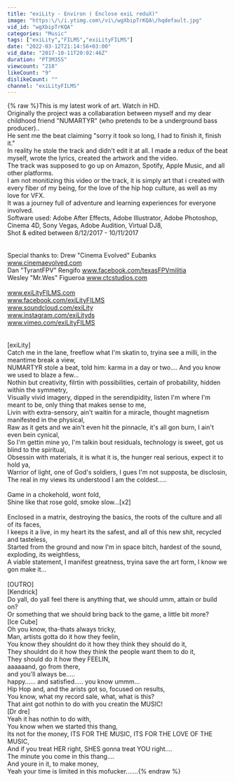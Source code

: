 ```yaml
---
title: "exiLity - Environ ( Enclose exiL reduX)"
image: "https:\/\/i.ytimg.com\/vi\/wgXbipTrKQA\/hqdefault.jpg"
vid_id: "wgXbipTrKQA"
categories: "Music"
tags: ["exiLity","FILMS","exiLityFILMS"]
date: "2022-03-12T21:14:56+03:00"
vid_date: "2017-10-11T20:02:46Z"
duration: "PT3M35S"
viewcount: "218"
likeCount: "9"
dislikeCount: ""
channel: "exiLityFILMS"
---
```

{% raw %}This is my latest work of art. Watch in HD.<br />Originally the project was a collabaration between myself and my dear childhood friend &quot;NUMARTYR&quot; (who pretends to be a underground bass producer)..<br />He sent me the beat claiming &quot;sorry it took so long, I had to finish it, finish it.&quot;<br />In reality he stole the track and didn't edit it at all. I made a redux of the beat myself, wrote the lyrics, created the artwork and the video.<br />The track was supposed to go up on Amazon, Spotify, Apple Music, and all other platforms.<br />I am not monitizing this video or the track, it is simply art that i created with every fiber of my being, for the love of the hip hop culture, as well as my love for VFX.<br />It was a journey full of adventure and learning experiences for everyone involved.<br />Software used: Adobe After Effects, Adobe Illustrator, Adobe Photoshop, Cinema 4D, Sony Vegas, Adobe Audition, Virtual DJ8, <br />Shot &amp; edited between 8/12/2017 - 10/11/2017 <br /><br /><br /> Special thanks to: Drew &quot;Cinema Evolved&quot; Eubanks www.cinemaevolved.com<br />                Dan &quot;TyrantFPV&quot; Rengifo www.facebook.com/texasFPVmilitia<br />                Wesley &quot;Mr.Wes&quot; Figueroa www.ctcstudios.com<br /><br />www.exiLityFILMS.com<br />www.facebook.com/exiLityFILMS<br />www.soundcloud.com/exiLity<br />www.instagram.com/exiLityds<br />www.vimeo.com/exiLityFILMS    <br /><br /><br />[exiLity]<br />Catch me in the lane, freeflow what I'm skatin to, tryina see a milli, in the meantime break a view,<br />NUMARTYR stole a beat, told him: karma in a day or two.... And you know we used to blaze a few...<br />Nothin but creativity, filrtin with possibilities, certain of probability, hidden within the symmetry,<br />Visually vivid imagery, dipped in the serendipidity, listen I'm where I'm meant to be, only thing that makes sense to me,<br />Livin with extra-sensory, ain't waitin for a miracle, thought magnetism manifested in the physical,<br />Raw as it gets and we ain't even hit the pinnacle, it's all gon burn, I ain't even bein cynical,<br />So I'm gettin mine yo, I'm talkin bout residuals, technology is sweet, got us blind to the spiritual,<br />Obsessin with materials, it is what it is, the hunger real serious, expect it to hold ya,<br />Warrior of light, one of God's soldiers, I gues I'm not supposta, be disclosin, <br />The real in my views its understood I am the coldest.....<br />          <br />            Game in a chokehold, wont fold,<br />      Shine like that rose gold, smoke slow...[x2]<br /><br />Enclosed in a matrix, destroying the basics, the roots of the culture and all of its faces,<br />I keeps it a live, in my heart its the safest, and all of this new shit, recycled and tasteless,<br />Started from the ground and now I'm in space bitch, hardest of the sound, exploding, its weightless,<br />A viable statement, I manifest greatness, tryina save the art form, I know we gon make it...<br /><br />           [OUTRO]<br />[Kendrick]<br />Do yall, do yall feel there is anything that, we should umm, attain or build on? <br />Or something that we should bring back to the game, a little bit more?<br />[Ice Cube]<br />Oh you know, tha-thats always tricky,<br />Man, artists gotta do it how they feelin,<br />You know they shouldnt do it how they think they should do it,<br />They shouldnt do it how they think the people want them to do it,<br />They should do it how they FEELIN,<br />aaaaaand, go from there,<br />and you'll always be.....<br />happy...... and satisfied..... you know ummm...<br />Hip Hop and, and the arists got so, focused on results,<br />You know, what my record sale, what, what is this?<br />That aint got nothin to do with you creatin the MUSIC!<br />[Dr dre]<br />Yeah it has nothin to do with,<br />You know when we started this thang,<br />Its not for the money, ITS FOR THE MUSIC, ITS FOR THE LOVE OF THE MUSIC,<br />And if you treat HER right, SHES gonna treat YOU right....<br />The minute you come in this thang....<br />And youre in it, to make money,<br />Yeah your time is limited in this mofucker.......{% endraw %}
